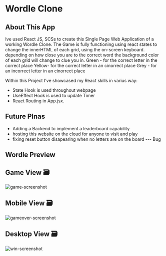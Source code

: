 Wordle Clone
==========================

## About This App
Ive used  React JS, SCSs to create this Single Page Web Application of a working Wordle Clone.
The Game is fully functioning using react states to change the innerHTML of each grid, using the on-screen keyboard.
depending on how close you are to the correct word the background color of each grid will change to clue you in.
Green - for the correct letter in the correct place
Yellow- for the correct letter in an cinorrect place
Grey - for an incorrect letter in an cinorrect place

Within this Project I've showcased my React skills in varius way:
* State Hook is used throughout webpage
* UseEffect Hook is used to update Timer
* React Routing in App.jsx.

Future Plnas
-------------
* Adding a Backend to implement a leaderboard capability
* hosting this website on the cloud for anyone to visit and play
* fixing reset button disapearing when no letters are on the board --- Bug


Wordle Preview
-------------------
## Game View 🗃
![game-screenshot](https://user-images.githubusercontent.com/84135155/160838441-ae736139-dada-436f-b1eb-8f5500047acc.png)


## Mobile View 🗃
![gameover-screenshot](https://user-images.githubusercontent.com/84135155/160838460-e1ff964e-6090-4c75-90cb-0274102e2a94.png)

## Desktop View 🗃
![win-screenshot](https://user-images.githubusercontent.com/84135155/160838490-f2d55b50-b8c8-4843-acad-4d5025c8395e.png)


